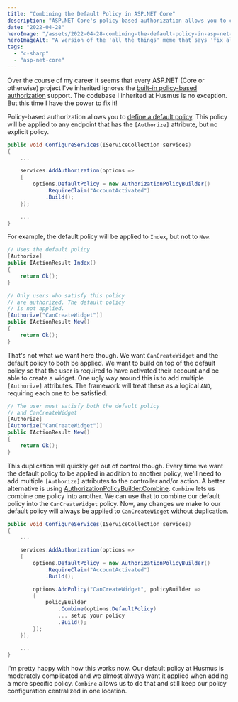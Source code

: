 ```yaml
---
title: "Combining the Default Policy in ASP.NET Core"
description: "ASP.NET Core's policy-based authorization allows you to combine policies. Using this in combination with the default policy can reduce duplication."
date: "2022-04-28"
heroImage: "/assets/2022-04-28-combining-the-default-policy-in-asp-net-core/fix_all_the_things.jpg"
heroImageAlt: "A version of the 'all the things' meme that says 'fix all the things'"
tags: 
  - "c-sharp"
  - "asp-net-core"
---
```


Over the course of my career it seems that every ASP.NET (Core or otherwise) project I've inherited ignores the [built-in policy-based authorization](https://docs.microsoft.com/en-us/aspnet/core/security/authorization/policies?view=aspnetcore-6.0) support. The codebase I inherited at Husmus is no exception. But this time I have the power to fix it!

Policy-based authorization allows you to [define a default policy](https://andrewlock.net/setting-global-authorization-policies-using-the-defaultpolicy-and-the-fallbackpolicy-in-aspnet-core-3/#changing-the-defaultpolicy-for-an-application). This policy will be applied to any endpoint that has the `[Authorize]` attribute, but no explicit policy.

```csharp
public void ConfigureServices(IServiceCollection services)
{
    ...

    services.AddAuthorization(options =>
    {
        options.DefaultPolicy = new AuthorizationPolicyBuilder()
            .RequireClaim("AccountActivated")
            .Build();
    });

    ...
}
```

For example, the default policy will be applied to `Index`, but not to `New`.

```csharp
// Uses the default policy
[Authorize]
public IActionResult Index()
{
    return Ok();
}

// Only users who satisfy this policy
// are authorized. The default policy
// is not applied.
[Authorize("CanCreateWidget")]
public IActionResult New()
{
    return Ok();
}
```

That's not what we want here though. We want `CanCreateWidget` and the default policy to both be applied. We want to build on top of the default policy so that the user is required to have activated their account and be able to create a widget. One ugly way around this is to add multiple `[Authorize]` attributes. The framework will treat these as a logical `AND`, requiring each one to be satisfied.

```csharp
// The user must satisfy both the default policy
// and CanCreateWidget
[Authorize]
[Authorize("CanCreateWidget")]
public IActionResult New()
{
    return Ok();
}
```

This duplication will quickly get out of control though. Every time we want the default policy to be applied in addition to another policy, we'll need to add multiple `[Authorize]` attributes to the controller and/or action. A better alternative is using [AuthorizationPolicyBuilder.Combine](https://docs.microsoft.com/en-us/dotnet/api/microsoft.aspnetcore.authorization.authorizationpolicybuilder.combine?view=aspnetcore-6.0). `Combine` lets us combine one policy into another. We can use that to combine our default policy into the `CanCreateWidget` policy. Now, any changes we make to our default policy will always be applied to `CanCreateWidget` without duplication.

```csharp
public void ConfigureServices(IServiceCollection services)
{
    ...

    services.AddAuthorization(options =>
    {
        options.DefaultPolicy = new AuthorizationPolicyBuilder()
            .RequireClaim("AccountActivated")
            .Build();

        options.AddPolicy("CanCreateWidget", policyBuilder =>
        {
            policyBuilder
                .Combine(options.DefaultPolicy)
                ... setup your policy
                .Build();
        });
    });

    ...
}
```

I'm pretty happy with how this works now. Our default policy at Husmus is moderately complicated and we almost always want it applied when adding a more specific policy. `Combine` allows us to do that and still keep our policy configuration centralized in one location.
